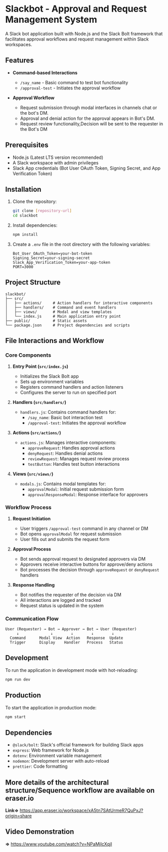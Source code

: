 # Slackbot - Approval and Request Management System

A Slack bot application built with Node.js and the Slack Bolt framework that facilitates approval workflows and request management within Slack workspaces.

## Features

- **Command-based Interactions**
  - `/say_name` - Basic command to test bot functionality
  - `/approval-test` - Initiates the approval workflow

- **Approval Workflow**
  - Request submission through modal interfaces in channels chat or the bot's DM.
  - Approval and denial action for the approval appears in Bot's DM.
  - Request review functionality,Decision will be sent to the requester in the Bot's DM

## Prerequisites

- Node.js (Latest LTS version recommended)
- A Slack workspace with admin privileges
- Slack App credentials (Bot User OAuth Token, Signing Secret, and App Verification Token)

## Installation

1. Clone the repository:
   ```bash
   git clone [repository-url]
   cd slackbot
   ```

2. Install dependencies:
   ```bash
   npm install
   ```

3. Create a `.env` file in the root directory with the following variables:
   ```
   Bot_User_OAuth_Token=your-bot-token
   Signing_Secret=your-signing-secret
   Slack_App_Verification_Token=your-app-token
   PORT=3000
   ```

## Project Structure

```
slackbot/
├── src/
│   ├── actions/     # Action handlers for interactive components
│   ├── handlers/    # Command and event handlers
│   ├── views/       # Modal and view templates
│   └── index.js     # Main application entry point
├── public/          # Static assets
└── package.json     # Project dependencies and scripts
```

## File Interactions and Workflow

### Core Components

1. **Entry Point (`src/index.js`)**
   - Initializes the Slack Bolt app
   - Sets up environment variables
   - Registers command handlers and action listeners
   - Configures the server to run on specified port

2. **Handlers (`src/handlers/`)**
   - `handlers.js`: Contains command handlers for:
     - `/say_name`: Basic bot interaction test
     - `/approval-test`: Initiates the approval workflow

3. **Actions (`src/actions/`)**
   - `actions.js`: Manages interactive components:
     - `approveRequest`: Handles approval actions
     - `denyRequest`: Handles denial actions
     - `reviewRequest`: Manages request review process
     - `testButton`: Handles test button interactions

4. **Views (`src/views/`)**
   - `modals.js`: Contains modal templates for:
     - `approvalModal`: Initial request submission form
     - `approvalResponseModal`: Response interface for approvers

### Workflow Process

1. **Request Initiation**
   - User triggers `/approval-test` command in any channel or DM
   - Bot opens `approvalModal` for request submission
   - User fills out and submits the request form

2. **Approval Process**
   - Bot sends approval request to designated approvers via DM
   - Approvers receive interactive buttons for approve/deny actions
   - Bot processes the decision through `approveRequest` or `denyRequest` handlers

3. **Response Handling**
   - Bot notifies the requester of the decision via DM
   - All interactions are logged and tracked
   - Request status is updated in the system

### Communication Flow

```
User (Requester) → Bot → Approver → Bot → User (Requester)
     ↓              ↓        ↓        ↓        ↓
  Command      Modal View  Action   Response  Update
  Trigger      Display    Handler   Process   Status
```

## Development

To run the application in development mode with hot-reloading:

```bash
npm run dev
```

## Production

To start the application in production mode:

```bash
npm start
```

## Dependencies

- `@slack/bolt`: Slack's official framework for building Slack apps
- `express`: Web framework for Node.js
- `dotenv`: Environment variable management
- `nodemon`: Development server with auto-reload
- `prettier`: Code formatting


## More details of the architectural structure/Sequence workflow are available on eraser.io
**Link=>** https://app.eraser.io/workspace/xA5tn7SAtUrmeR7QuPxJ?origin=share

## Video Demonstration ##
**=>** https://www.youtube.com/watch?v=NPaMjIcXqjI
